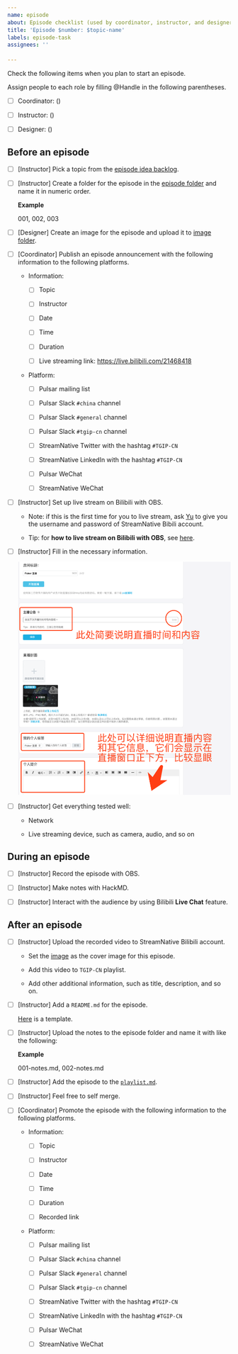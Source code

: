 ```yaml
---
name: episode
about: Episode checklist (used by coordinator, instructor, and designer)
title: 'Episode $number: $topic-name'
labels: episode-task
assignees: ''

---
```


Check the following items when you plan to start an episode.

Assign people to each role by filling @Handle in the following parentheses.

- [ ] Coordinator: ()  

- [ ] Instructor: ()

- [ ] Designer: ()

## Before an episode
 
- [ ] [Instructor] Pick a topic from the [episode idea backlog](https://github.com/streamnative/tgip-cn/issues?q=is%3Aopen+is%3Aissue+label%3Aepisode-idea).

- [ ] [Instructor] Create a folder for the episode in the [episode folder](https://github.com/streamnative/tgip-cn/tree/master/episodes) and name it in numeric order.
  
    **Example**
    
    001, 002, 003

- [ ] [Designer] Create an image for the episode and upload it to [image folder](https://github.com/streamnative/tgip-cn/tree/master/image).

- [ ] [Coordinator] Publish an episode announcement with the following information to the following platforms.

  - Information:

    - [ ] Topic

    - [ ] Instructor
  
    - [ ] Date

    - [ ] Time
  
    - [ ] Duration
    
    - [ ] Live streaming link: https://live.bilibili.com/21468418 
  
  - Platform:

    - [ ] Pulsar mailing list

    - [ ] Pulsar Slack `#china` channel

    - [ ] Pulsar Slack `#general` channel
  
    - [ ] Pulsar Slack `#tgip-cn` channel

    - [ ] StreamNative Twitter with the hashtag `#TGIP-CN`
  
    - [ ] StreamNative LinkedIn with the hashtag `#TGIP-CN`
  
    - [ ] Pulsar WeChat
  
    - [ ] StreamNative WeChat

- [ ] [Instructor] Set up live stream on Bilibili with OBS. 
  
    - Note: if this is the first time for you to live stream, ask [Yu](mailto:yu@streamnative.io) to give you the username and password of StreamNative Bibili account.
  
    - Tip: for **how to live stream on Bilibili with OBS**, see [here](https://docs.google.com/document/d/18D2Cm1eJa1EH84FTOrQoi94_57lcLLczBTq96ANlbSQ/edit).

- [ ] [Instructor] Fill in the necessary information.
  
    ![](image/fill-in-info.png)
  
- [ ] [Instructor] Get everything tested well:
    
    - Network
    
    - Live streaming device, such as camera, audio, and so on

## During an episode

- [ ] [Instructor] Record the episode with OBS.
  
- [ ] [Instructor] Make notes with HackMD.

- [ ] [Instructor] Interact with the audience by using Bilibili **Live Chat** feature. 

## After an episode

- [ ] [Instructor] Upload the recorded video to StreamNative Bilibili account.
  
  - Set the [image](https://github.com/streamnative/tgip-cn/tree/master/image) as the cover image for this episode.
  
  - Add this video to `TGIP-CN` playlist.
  
  - Add other additional information, such as title, description, and so on.

- [ ] [Instructor] Add a `README.md` for the episode. 
  
    [Here](https://github.com/streamnative/tgip-cn/blob/master/episodes/episode_template.md) is a template.

- [ ] [Instructor] Upload the notes to the episode folder and name it with like the following:
  
  **Example**

  001-notes.md, 002-notes.md

- [ ] [Instructor] Add the episode to the [`playlist.md`](https://github.com/streamnative/tgip-cn/blob/master/playlist.md).

- [ ] [Instructor] Feel free to self merge.

- [ ] [Coordinator] Promote the episode with the following information to the following platforms.

  - Information:

    - [ ] Topic

    - [ ] Instructor
  
    - [ ] Date

    - [ ] Time
  
    - [ ] Duration
    
    - [ ] Recorded link
  
  - Platform:

    - [ ] Pulsar mailing list

    - [ ] Pulsar Slack `#china` channel

    - [ ] Pulsar Slack `#general` channel
  
    - [ ] Pulsar Slack `#tgip-cn` channel

    - [ ] StreamNative Twitter with the hashtag `#TGIP-CN`
  
    - [ ] StreamNative LinkedIn with the hashtag `#TGIP-CN`
  
    - [ ] Pulsar WeChat
  
    - [ ] StreamNative WeChat
